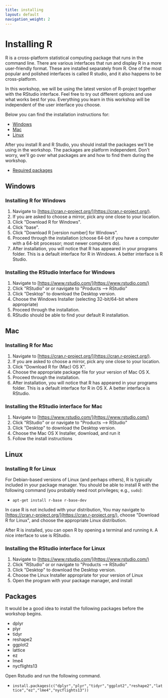 ```yaml
---
title: installing
layout: default
navigation_weight: 2
---
```


Installing R
============

R is a cross-platform statistical computing package that runs in the command line. There are various interfaces that run and display R in a more user-friendly format. These are installed separately from R. One of the most popular and polished interfaces is called R studio, and it also happens to be cross-platform. 

In this workshop, we will be using the latest version of R-project together with the RStudio interface. Feel free to try out different options and use what works best for you. Everything you learn in this workshop will be independent of the user interface you choose. 

Below you can find the installation instructions for:

- [Windows](#Windows)
- [Mac](#Mac)
- [Linux](#Linux)

After you install R and R Studio, you should install the packages we'll be using in the workshop. The packages are platform independent. Don't worry, we'll go over what packages are and how to find them during the workshop.

- [Required packages](#Packages)


<a name="Windows">Windows</a>
-----------------------------

### Installing R for Windows

1. Navigate to [https://cran.r-project.org/](https://cran.r-project.org/).
1. If you are asked to choose a mirror, pick any one close to your location.
1. Click "Download R for Windows".
1. Click "base".
1. Click "Download R [version number] for Windows".
1. Proceed through the installation (choose 64-bit if you have a computer with a 64-bit processor; most newer computers do). 
1. After installation, you will notice that R has appeared in your programs folder. This is a default interface for R in Windows. A better interface is R Studio.

### Installing the RStudio Interface for Windows

1. Navigate to [https://www.rstudio.com/](https://www.rstudio.com/)
1. Click "RStudio" or or navigate to "Products --> RStudio"
1. Click "Desktop" to download the Desktop version. 
1. Choose the Windows Installer (selecting 32-bit/64-bit where appropriate)
1. Proceed through the installation. 
1. RStudio should be able to find your default R installation.



<a name="Mac">Mac</a>
---------------------

### Installing R for Mac

1. Navigate to [https://cran.r-project.org/](https://cran.r-project.org/).
1. If you are asked to choose a mirror, pick any one close to your location.
1. Click "Download R for (Mac) OS X".
1. Choose the appropriate package file for your version of Mac OS X.
1. Proceed through the installation.
1. After installation, you will notice that R has appeared in your programs folder. This is a default interface for R in OS X. A better interface is RStudio.

### Installing the RStudio interface for Mac

1. Navigate to [https://www.rstudio.com/](https://www.rstudio.com/)
1. Click "RStudio" or or navigate to "Products --> RStudio"
1. Click "Desktop" to download the Desktop version. 
1. Choose the Mac OS X Installer, download, and run it
1. Follow the install instructions


<a name="Linux">Linux</a>
-------------------------

### Installing R for Linux

For Debian-based versions of Linux (and perhaps others), R is typically included in your package manager. You should be able to install R with the following command (you probably need root privileges; e.g., `sudo`):

- `apt-get install r-base r-base-dev`

In case R is not included with your distribution, You may navigate to [https://cran.r-project.org/](https://cran.r-project.org/), choose "Download R for Linux", and choose the appropriate Linux distribution.

After R is installed, you can open R by opening a terminal and running `R`. A nice interface to use is RStudio.

### Installing the RStudio interface for Linux

1. Navigate to [https://www.rstudio.com/](https://www.rstudio.com/)
1. Click "RStudio" or or navigate to "Products --> RStudio"
1. Click "Desktop" to download the Desktop version. 
1. Choose the Linux Installer appropriate for your version of Linux
1. Open the program with your package manager, and install


<a name="Packages">Packages</a>
--------------------------------
It would be a good idea to install the following packages before the workshop begins. 

- dplyr
- plyr
- tidyr
- reshape2
- ggplot2
- lattice
- ez
- lme4
- nycflights13


Open Rstudio and run the following command.

- `install.packages(c("dplyr","plyr","tidyr","ggplot2","reshape2","lattice","ez","lme4","nycflights13"))`
